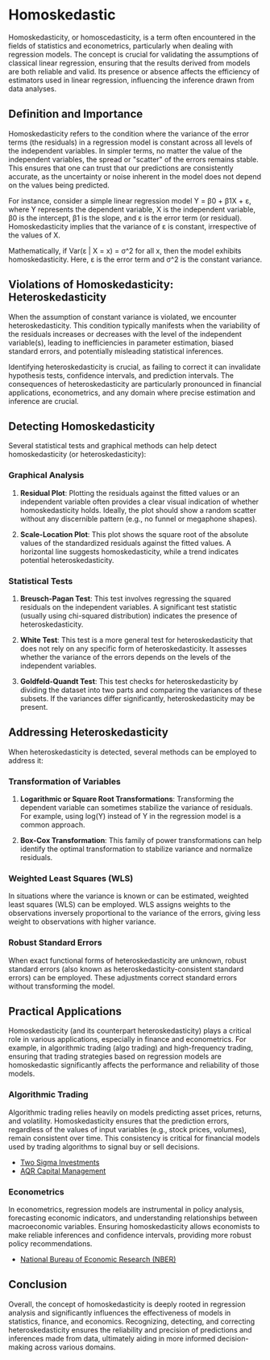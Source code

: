 # Homoskedastic

Homoskedasticity, or homoscedasticity, is a term often encountered in the fields of statistics and econometrics, particularly when dealing with regression models. The concept is crucial for validating the assumptions of classical linear regression, ensuring that the results derived from models are both reliable and valid. Its presence or absence affects the efficiency of estimators used in linear regression, influencing the inference drawn from data analyses. 

## Definition and Importance

Homoskedasticity refers to the condition where the variance of the error terms (the residuals) in a regression model is constant across all levels of the independent variables. In simpler terms, no matter the value of the independent variables, the spread or "scatter" of the errors remains stable. This ensures that one can trust that our predictions are consistently accurate, as the uncertainty or noise inherent in the model does not depend on the values being predicted.

For instance, consider a simple linear regression model Y = β0 + β1X + ε, where Y represents the dependent variable, X is the independent variable, β0 is the intercept, β1 is the slope, and ε is the error term (or residual). Homoskedasticity implies that the variance of ε is constant, irrespective of the values of X.

Mathematically, if Var(ε | X = x) = σ^2 for all x, then the model exhibits homoskedasticity. Here, ε is the error term and σ^2 is the constant variance.

## Violations of Homoskedasticity: Heteroskedasticity

When the assumption of constant variance is violated, we encounter heteroskedasticity. This condition typically manifests when the variability of the residuals increases or decreases with the level of the independent variable(s), leading to inefficiencies in parameter estimation, biased standard errors, and potentially misleading statistical inferences. 

Identifying heteroskedasticity is crucial, as failing to correct it can invalidate hypothesis tests, confidence intervals, and prediction intervals. The consequences of heteroskedasticity are particularly pronounced in financial applications, econometrics, and any domain where precise estimation and inference are crucial.

## Detecting Homoskedasticity

Several statistical tests and graphical methods can help detect homoskedasticity (or heteroskedasticity):

### Graphical Analysis

1. **Residual Plot**: Plotting the residuals against the fitted values or an independent variable often provides a clear visual indication of whether homoskedasticity holds. Ideally, the plot should show a random scatter without any discernible pattern (e.g., no funnel or megaphone shapes).

2. **Scale-Location Plot**: This plot shows the square root of the absolute values of the standardized residuals against the fitted values. A horizontal line suggests homoskedasticity, while a trend indicates potential heteroskedasticity.

### Statistical Tests

1. **Breusch-Pagan Test**: This test involves regressing the squared residuals on the independent variables. A significant test statistic (usually using chi-squared distribution) indicates the presence of heteroskedasticity.

2. **White Test**: This test is a more general test for heteroskedasticity that does not rely on any specific form of heteroskedasticity. It assesses whether the variance of the errors depends on the levels of the independent variables.

3. **Goldfeld-Quandt Test**: This test checks for heteroskedasticity by dividing the dataset into two parts and comparing the variances of these subsets. If the variances differ significantly, heteroskedasticity may be present.

## Addressing Heteroskedasticity

When heteroskedasticity is detected, several methods can be employed to address it:

### Transformation of Variables

1. **Logarithmic or Square Root Transformations**: Transforming the dependent variable can sometimes stabilize the variance of residuals. For example, using log(Y) instead of Y in the regression model is a common approach.

2. **Box-Cox Transformation**: This family of power transformations can help identify the optimal transformation to stabilize variance and normalize residuals.

### Weighted Least Squares (WLS)

In situations where the variance is known or can be estimated, weighted least squares (WLS) can be employed. WLS assigns weights to the observations inversely proportional to the variance of the errors, giving less weight to observations with higher variance.

### Robust Standard Errors

When exact functional forms of heteroskedasticity are unknown, robust standard errors (also known as heteroskedasticity-consistent standard errors) can be employed. These adjustments correct standard errors without transforming the model.

## Practical Applications

Homoskedasticity (and its counterpart heteroskedasticity) plays a critical role in various applications, especially in finance and econometrics. For example, in algorithmic trading (algo trading) and high-frequency trading, ensuring that trading strategies based on regression models are homoskedastic significantly affects the performance and reliability of those models.

### Algorithmic Trading

Algorithmic trading relies heavily on models predicting asset prices, returns, and volatility. Homoskedasticity ensures that the prediction errors, regardless of the values of input variables (e.g., stock prices, volumes), remain consistent over time. This consistency is critical for financial models used by trading algorithms to signal buy or sell decisions.

- [Two Sigma Investments](https://www.twosigma.com/)
- [AQR Capital Management](https://www.aqr.com/)

### Econometrics

In econometrics, regression models are instrumental in policy analysis, forecasting economic indicators, and understanding relationships between macroeconomic variables. Ensuring homoskedasticity allows economists to make reliable inferences and confidence intervals, providing more robust policy recommendations.

- [National Bureau of Economic Research (NBER)](https://www.nber.org/)

## Conclusion

Overall, the concept of homoskedasticity is deeply rooted in regression analysis and significantly influences the effectiveness of models in statistics, finance, and economics. Recognizing, detecting, and correcting heteroskedasticity ensures the reliability and precision of predictions and inferences made from data, ultimately aiding in more informed decision-making across various domains.